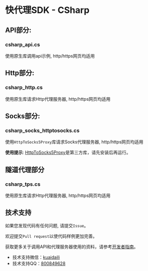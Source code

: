 # 快代理SDK - CSharp

## API部分:

### csharp_api.cs
使用原生库调用api示例, http/https网页均适用

## Http部分:

### csharp_http.cs
使用原生库请求Http代理服务器, http/https网页均适用

## Socks部分:

### csharp_socks_httptosocks.cs
使用`HttpToSocks5Proxy`库请求Socks代理服务器, http/https网页均适用

**使用提示**: [HttpToSocks5Proxy](https://github.com/MihaZupan/HttpToSocks5Proxy)是第三方库，请先安装后再运行。

## 隧道代理部分

### csharp_tps.cs
使用原生库请求Http代理服务器, http/https网页均适用



## 技术支持

如果您发现代码有任何问题, 请提交`Issue`。

欢迎提交`Pull request`以使代码样例更加完善。

获取更多关于调用API和代理服务器使用的资料，请参考[开发者指南](https://help.kuaidaili.com/dev/api/)。

* 技术支持微信：<a href="https://img.kuaidaili.com/img/service_wx.jpg">kuaidaili</a>
* 技术支持QQ：<a href="http://q.url.cn/CDksXo?_type=wpa&qidian=true">800849628</a>
